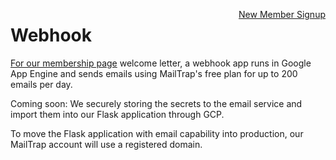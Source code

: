 <a style="float:right" href="https://docs.google.com/forms/d/e/1FAIpQLScXSX0_myDcB4_Z32hpGC71PXVsMmgy_dyZPY0aPEWamyzV-w/viewform" class="btn btn-success">New Member Signup</a>

# Webhook

[For our membership page](../) welcome letter, a webhook app runs in Google App Engine and sends emails using MailTrap's free plan for up to 200 emails per day. 

Coming soon: We securely storing the secrets to the email service and import them into our Flask application through GCP.

To move the Flask application with email capability into production, our MailTrap account will use a registered domain.